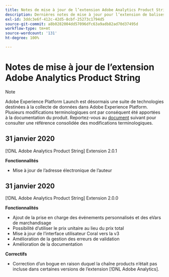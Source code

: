 ```yaml
---
title: Notes de mise à jour de l’extension Adobe Analytics Product String
description: Dernières notes de mise à jour pour l’extension de balises d’Adobe Analytics Product String dans Adobe Experience Platform.
exl-id: 3ddc3e6f-412c-42d5-8cbf-25273c1794d5
source-git-commit: a8b0282004dd57096dfc63a9adb82ad70d37495d
workflow-type: tm+mt
source-wordcount: '131'
ht-degree: 100%

---
```


# Notes de mise à jour de l’extension Adobe Analytics Product String

>[!NOTE]
>
>Adobe Experience Platform Launch est désormais une suite de technologies destinées à la collecte de données dans Adobe Experience Platform. Plusieurs modifications terminologiques ont par conséquent été apportées à la documentation du produit. Reportez-vous au [document](../../../term-updates.md) suivant pour consulter une référence consolidée des modifications terminologiques.

## 31 janvier 2020

[!DNL Adobe Analytics Product String] Extension 2.0.1

**Fonctionnalités**

* Mise à jour de l’adresse électronique de l’auteur

## 31 janvier 2020

[!DNL Adobe Analytics Product String] Extension 2.0.0

**Fonctionnalités**

* Ajout de la prise en charge des événements personnalisés et des eVars de marchandisage
* Possibilité d’utiliser le prix unitaire au lieu du prix total
* Mise à jour de l’interface utilisateur Coral vers la v3
* Amélioration de la gestion des erreurs de validation
* Amélioration de la documentation

**Correctifs**

* Correction d’un bogue en raison duquel la chaîne products n’était pas incluse dans certaines versions de l’extension [!DNL Adobe Analytics].
